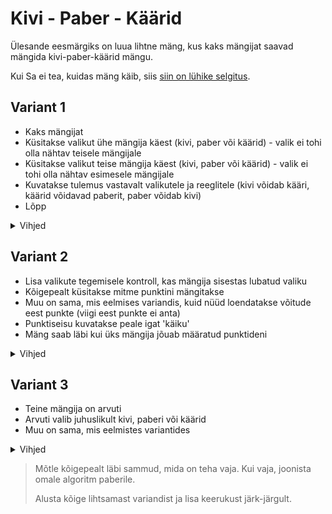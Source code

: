 # Kivi - Paber - Käärid

Ülesande eesmärgiks on luua lihtne mäng, kus kaks mängijat saavad mängida kivi-paber-käärid mängu.

Kui Sa ei tea, kuidas mäng käib, siis [siin on lühike selgitus](https://nupsu.ee/mangi-lapsega-kivi-paber-kaarid/).

## Variant 1

- Kaks mängijat
- Küsitakse valikut ühe mängija käest (kivi, paber või käärid) - valik ei tohi olla nähtav teisele mängijale
- Küsitakse valikut teise mängija käest (kivi, paber või käärid) - valik ei tohi olla nähtav esimesele mängijale
- Kuvatakse tulemus vastavalt valikutele ja reeglitele (kivi võidab kääri, käärid võidavad paberit, paber võidab kivi)
- Lõpp

<details>
  <summary>Vihjed</summary>

- Kasuta `prompt-sync` moodulit kasutaja sisendi küsimiseks.

</details>

## Variant 2

- Lisa valikute tegemisele kontroll, kas mängija sisestas lubatud valiku
- Kõigepealt küsitakse mitme punktini mängitakse
- Muu on sama, mis eelmises variandis, kuid nüüd loendatakse võitude eest punkte (viigi eest punkte ei anta)
- Punktiseisu kuvatakse peale igat 'käiku'
- Mäng saab läbi kui üks mängija jõuab määratud punktideni

<details>
  <summary>Vihjed</summary>

- Kasuta `while` tsüklit, et võimaldada mängu jätkata kuni üks mängija jõuab määratud punktideni.
- Valikud võid lisada massiivi ja kontrollida, kas mängija valik on selles massiivis kasutades `includes()` meetodit.

</details>

## Variant 3

- Teine mängija on arvuti
- Arvuti valib juhuslikult kivi, paberi või käärid
- Muu on sama, mis eelmistes variantides

<details>
  <summary>Vihjed</summary>

- Arvuti poolt valiku tegemiseks kasuta `Math.random()` meetodit.
- Tee arvuti valik massiivi abil ja vali juhuslik element sellest massiivist.

</details>

> Mõtle kõigepealt läbi sammud, mida on teha vaja. Kui vaja, joonista omale algoritm paberile.
>
>Alusta kõige lihtsamast variandist ja lisa keerukust järk-järgult.
